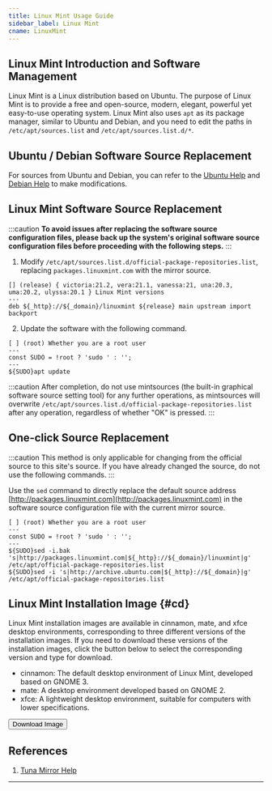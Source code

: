 ```yaml
---
title: Linux Mint Usage Guide
sidebar_label: Linux Mint
cname: LinuxMint
---
```


## Linux Mint Introduction and Software Management
Linux Mint is a Linux distribution based on Ubuntu. The purpose of Linux Mint is to provide a free and open-source, modern, elegant, powerful yet easy-to-use operating system. Linux Mint also uses `apt` as its package manager, similar to Ubuntu and Debian, and you need to edit the paths in `/etc/apt/sources.list` and `/etc/apt/sources.list.d/*`.

## Ubuntu / Debian Software Source Replacement

For sources from Ubuntu and Debian, you can refer to the [Ubuntu Help](./ubuntu) and [Debian Help](./debian) to make modifications.

## Linux Mint Software Source Replacement

:::caution
**To avoid issues after replacing the software source configuration files, please back up the system's original software source configuration files before proceeding with the following steps.**
:::

1. Modify `/etc/apt/sources.list.d/official-package-repositories.list`, replacing `packages.linuxmint.com` with the mirror source.

```deb varcode
[] (release) { victoria:21.2, vera:21.1, vanessa:21, una:20.3, uma:20.2, ulyssa:20.1 } Linux Mint versions
---
deb ${_http}://${_domain}/linuxmint ${release} main upstream import backport
```

2. Update the software with the following command.

```shell varcode
[ ] (root) Whether you are a root user
---
const SUDO = !root ? 'sudo ' : '';
---
${SUDO}apt update
```

:::caution
After completion, do not use mintsources (the built-in graphical software source setting tool) for any further operations, as mintsources will overwrite `/etc/apt/sources.list.d/official-package-repositories.list` after any operation, regardless of whether "OK" is pressed.
:::

## One-click Source Replacement

:::caution
This method is only applicable for changing from the official source to this site's source. If you have already changed the source, do not use the following commands.
:::

Use the `sed` command to directly replace the default source address [http://packages.linuxmint.com](http://packages.linuxmint.com) in the software source configuration file with the current mirror source.

```shell varcode
[ ] (root) Whether you are a root user
---
const SUDO = !root ? 'sudo ' : '';
---
${SUDO}sed -i.bak 's|http://packages.linuxmint.com|${_http}://${_domain}/linuxmint|g' /etc/apt/official-package-repositories.list
${SUDO}sed -i 's|http://archive.ubuntu.com|${_http}://${_domain}|g' /etc/apt/official-package-repositories.list
```

## Linux Mint Installation Image {#cd}
Linux Mint installation images are available in cinnamon, mate, and xfce desktop environments, corresponding to three different versions of the installation images. If you need to download these versions of the installation images, click the button below to select the corresponding version and type for download.

- cinnamon: The default desktop environment of Linux Mint, developed based on GNOME 3.
- mate: A desktop environment developed based on GNOME 2.
- xfce: A lightweight desktop environment, suitable for computers with lower specifications.

<a href="/release?release=Linux%20Mint">
    <button className="button button--primary">
    Download Image
    </button>
</a>

## References
1. [Tuna Mirror Help](https://mirrors.tuna.tsinghua.edu.cn/help/linuxmint/)

---
